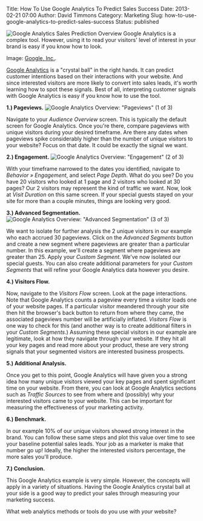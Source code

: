 Title: How To Use Google Analytics To Predict Sales Success
Date: 2013-02-21 07:00
Author: David Timmons
Category: Marketing
Slug: how-to-use-google-analytics-to-predict-sales-success
Status: published

![Google Analytics Sales Prediction Overview][1]
<span class="img-caption">
  Google Analytics is a complex tool. However, using it to read your
  visitors' level of interest in your brand is easy if you know how to
  look.

  Image: [Google, Inc.][2].
</span>

[Google Analytics][] is a "crystal ball" in the right hands. It can
predict customer intentions based on their interactions with your
website. And since interested visitors are more likely to convert into
sales leads, it's worth learning how to spot these signals. Best of all,
interpreting customer signals with Google Analytics is easy if you know
how to use the tool.

**1.) Pageviews.**
![Google Analytics Overview: "Pageviews" (1 of 3)][3]

Navigate to your *Audience Overview* screen. This is typically the
default screen for Google Analytics. Once you're there, compare
pageviews with unique visitors during your desired timeframe. Are there
any dates when pageviews spike considerably higher than the number of
unique visitors to your website? Focus on that date. It could be exactly
the signal we want.

**2.) Engagement.**
![Google Analytics Overview: "Engagement" (2 of 3)][4]

With your timeframe narrowed to the dates you identified, navigate to
*Behavior » Engagement*, and select *Page Depth*. What do you see? Do
you have 20 visitors who looked at 1 page and 2 visitors who looked at
30 pages? Our 2 visitors may represent the kind of traffic we want. Now,
look at *Visit Duration* on this same screen. If your special guests
stayed on your site for more than a couple minutes, things are looking
very good.

**3.) Advanced Segmentation.**
![Google Analytics Overview: "Advanced Segmentation" (3 of 3)][5]

We want to isolate for further analysis the 2 unique visitors in our
example who each accrued 30 pageviews. Click on the *Advanced Segments*
button and create a new segment where pageviews are greater than a
particular number. In this example, we'll create a segment where
pageviews are greater than 25. Apply your *Custom Segment*. We've now
isolated our special guests. You can also create additional parameters
for your *Custom Segments* that will refine your Google Analytics data
however you desire.

**4.) Visitors Flow.**

Now, navigate to the *Visitors Flow* screen. Look at the page
interactions. Note that Google Analytics counts a pageview every time a
visitor loads one of your website pages. If a particular visitor
meandered through your site then hit the browser's back button to return
from where they came, the associated pageviews number will be
artificially inflated. *Visitors Flow* is one way to check for this (and
another way is to create additional filters in your *Custom Segments*.)
Assuming these special visitors in our example are legitimate, look at
how they navigate through your website. If they hit all your key pages
and read more about your product, these are very strong signals that
your segmented visitors are interested business prospects.

**5.) Additional Analysis.**

Once you get to this point, Google Analytics will have given you a
strong idea how many unique visitors viewed your key pages and spent
significant time on your website. From there, you can look at Google
Analytics sections such as *Traffic Sources* to see from where and
(possibly) why your interested visitors came to your website. This can
be important for measuring the effectiveness of your marketing activity.

**6.) Benchmark.**

In our example 10% of our unique visitors showed strong interest in the
brand. You can follow these same steps and plot this value over time to
see your baseline potential sales leads. Your job as a marketer is make
that number go up! Ideally, the higher the interested visitors
percentage, the more sales you'll produce.

**7.) Conclusion.**

This Google Analytics example is very simple. However, the concepts will
apply in a variety of situations. Having the Google Analytics crystal
ball at your side is a good way to predict your sales through measuring
your marketing success.

What web analytics methods or tools do you use with *your* website?


[1]: {filename}/images/2013/02/how-to-use-google-analytics-to-predict-sales-success0.jpg
  "How To Use Google Analytics To Predict Sales Success"

[2]: http://www.google.com/analytics/
  "Click here to visit the Google Analytics website."

[3]: {filename}/images/2013/02/how-to-use-google-analytics-to-predict-sales-success1.jpg
  "Google Analytics Overview: 'Pageviews' (1 of 3)"

[4]: {filename}/images/2013/02/how-to-use-google-analytics-to-predict-sales-success2.jpg
  "Google Analytics Overview: 'Engagement' (2 of 3)"

[5]: {filename}/images/2013/02/how-to-use-google-analytics-to-predict-sales-success3.jpg
  "Google Analytics Overview: 'Advanced Segmentation' (3 of 3)"

[Google Analytics]: http://www.google.com/analytics/
  "Click here to visit the Google Analytics website."
